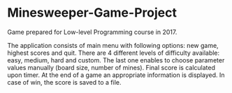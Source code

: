 # Minesweeper-Game-Project
Game prepared for Low-level Programming course in 2017.

The application consists of main menu with following options: new game, highest scores and quit. There are 4 different levels of difficulty available: easy, medium, hard and custom. The last one enables to choose parameter values manually (board size, number of mines). Final score is calculated upon timer. At the end of a game an appropriate information is displayed. In case of win, the score is saved to a file.
